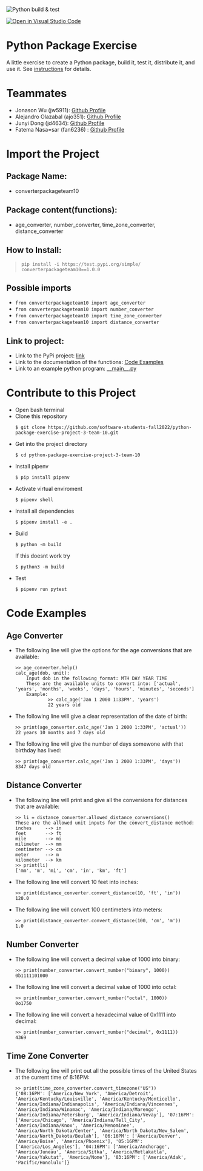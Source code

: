 
![Python build & test](https://github.com/software-students-fall2022/python-package-exercise-project-3-team-10/actions/workflows/build.yaml/badge.svg)

[![Open in Visual Studio Code](https://classroom.github.com/assets/open-in-vscode-c66648af7eb3fe8bc4f294546bfd86ef473780cde1dea487d3c4ff354943c9ae.svg)](https://classroom.github.com/online_ide?assignment_repo_id=9129447&assignment_repo_type=AssignmentRepo)

# Python Package Exercise

A little exercise to create a Python package, build it, test it, distribute it, and use it. See [instructions](./instructions.md) for details.

# Teammates

* Jonason Wu (jw5911): [Github Profile](https://github.com/JonasonWu)
* Alejandro Olazabal (ajo351): [Github Profile](https://github.com/aleolazabal)
* Junyi Dong (jd4634): [Github Profile](https://github.com/junyid) 
* Fatema Nasa=sar (fan6236) : [Github Profile](https://github.com/fnassar)

# Import the Project
<!-- how a developer who wants to import your project into their own code can do so - include documentation for all functions in your package and a link to an example Python program that uses each of them. -->
<!-- functions -->
## Package Name:
* converterpackageteam10

## Package content(functions):
* age_converter, number_converter, time_zone_converter, distance_converter

## How to Install:
> `pip install -i https://test.pypi.org/simple/ converterpackageteam10==1.0.0`

## Possible imports
* `from converterpackageteam10 import age_converter`
* `from converterpackageteam10 import number_converter`
* `from converterpackageteam10 import time_zone_converter`
* `from converterpackageteam10 import distance_converter`


## Link to project:
* Link to the PyPi project: [link](https://test.pypi.org/project/converterpackageteam10/)
* Link to the documentation of the functions: [Code Examples](https://github.com/software-students-fall2022/python-package-exercise-project-3-team-10#code-examples)
* Link to an example python program: [\_\_main\_\_.py](https://github.com/software-students-fall2022/python-package-exercise-project-3-team-10/blob/main/__main__.py)

# Contribute to this Project

* Open bash terminal
* Clone this repository
    ```
    $ git clone https://github.com/software-students-fall2022/python-package-exercise-project-3-team-10.git
    ```
* Get into the project directory
    ```
    $ cd python-package-exercise-project-3-team-10
    ```
* Install pipenv
    ```
    $ pip install pipenv
    ```
* Activate virtual enviroment
    ```
    $ pipenv shell
    ```
* Install all dependencies
    ```
    $ pipenv install -e .
    ```
* Build 
    ```
    $ python -m build
    ```
    If this doesnt work try
    ```
    $ python3 -m build
    ```
* Test
    ```
    $ pipenv run pytest
    ```



# Code Examples

## Age Converter

* The following line will give the options for the age conversions that are available:
    ```
    >> age_converter.help()
    calc_age(dob, unit):
        Input dob in the following format: MTH DAY YEAR TIME
        These are the available units to convert into: ['actual', 'years', 'months', 'weeks', 'days', 'hours', 'minutes', 'seconds']
        Example:
                >> calc_age('Jan 1 2000 1:33PM', 'years')
                22 years old
    ```

* The following line will give a clear representation of the date of birth:
    ```
    >> print(age_converter.calc_age('Jan 1 2000 1:33PM', 'actual'))
    22 years 10 months and 7 days old
    ```
* The following line will give the number of days somewone with that birthday has lived:
    ```
    >> print(age_converter.calc_age('Jan 1 2000 1:33PM', 'days'))
    8347 days old
    ```


## Distance Converter

* The following line will print and give all the conversions for distances that are available:
    ```
    >> li = distance_converter.allowed_distance_conversions()
    These are the allowed unit inputs for the convert_distance method: 
    inches     --> in
    feet       --> ft
    mile       --> mi
    milimeter  --> mm
    centimeter --> cm
    meter      --> m
    kilometer  --> km
    >> print(li)
    ['mm', 'm', 'mi', 'cm', 'in', 'km', 'ft']
    ```
* The following line will convert 10 feet into inches:
    ```
    >> print(distance_converter.convert_distance(10, 'ft', 'in'))
    120.0
    ```
* The following line will convert 100 centimeters into meters:
    ```
    >> print(distance_converter.convert_distance(100, 'cm', 'm'))
    1.0
    ```

## Number Converter

* The following line will convert a decimal value of 1000 into binary:
    ```
    >> print(number_converter.convert_number("binary", 1000))
    0b1111101000
    ```
* The following line will convert a decimal value of 1000 into octal:
    ```
    >> print(number_converter.convert_number("octal", 1000))
    0o1750
    ```
* The following line will convert a hexadecimal value of 0x1111 into decimal:
    ```
    >> print(number_converter.convert_number("decimal", 0x1111))
    4369
    ```

## Time Zone Converter

* The following line will print out all the possible times of the United States at the current time of 8:16PM:
    ```
    >> print(time_zone_converter.convert_timezone("US"))
    {'08:16PM': ['America/New_York', 'America/Detroit', 'America/Kentucky/Louisville', 'America/Kentucky/Monticello', 'America/Indiana/Indianapolis', 'America/Indiana/Vincennes', 'America/Indiana/Winamac', 'America/Indiana/Marengo', 'America/Indiana/Petersburg', 'America/Indiana/Vevay'], '07:16PM': ['America/Chicago', 'America/Indiana/Tell_City', 'America/Indiana/Knox', 'America/Menominee', 'America/North_Dakota/Center', 'America/North_Dakota/New_Salem', 'America/North_Dakota/Beulah'], '06:16PM': ['America/Denver', 'America/Boise', 'America/Phoenix'], '05:16PM': ['America/Los_Angeles'], '04:16PM': ['America/Anchorage', 'America/Juneau', 'America/Sitka', 'America/Metlakatla', 'America/Yakutat', 'America/Nome'], '03:16PM': ['America/Adak', 'Pacific/Honolulu']}
    ```
